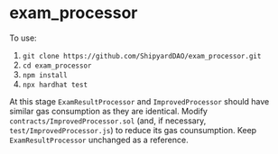 # exam_processor

To use:

1. `git clone https://github.com/ShipyardDAO/exam_processor.git`
2. `cd exam_processor`
3. `npm install`
4. `npx hardhat test`

At this stage `ExamResultProcessor` and `ImprovedProcessor` should have similar gas consumption as they are identical. 
Modify `contracts/ImprovedProcessor.sol` (and, if necessary, `test/ImprovedProcessor.js`) to reduce its gas counsumption.
Keep `ExamResultProcessor` unchanged as a reference.
